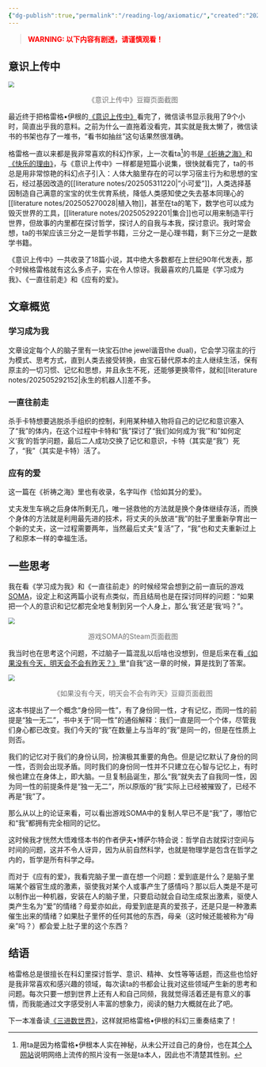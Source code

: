 ```yaml
---
{"dg-publish":true,"permalink":"/reading-log/axiomatic/","created":"2025-06-03T16:50:45.324+08:00"}
---
```


> **<font color="#ff0000">WARNING: 以下内容有剧透，请谨慎观看！</font>**

## 意识上传中

<img src="https://res.cloudinary.com/dytqos6vx/image/upload/v1749024812/ilv4fi3houcvoxi9qtcv.png" style="zoom:75%;" /><div style="text-align: center;"><span style="font-size:14; color:#6e6e6e;">《意识上传中》豆瓣页面截图</span></div>

最近终于把格雷格•伊根的[《意识上传中》](https://book.douban.com/subject/36059593/)看完了，微信读书显示我用了9个小时，简直出乎我的意料。之前为什么一直拖着没看完，其实就是我太懒了，微信读书的书架也存了一堆书，“看书如抽丝”这句话果然很准确。

格雷格一直以来都是我非常喜欢的科幻作家，上一次看ta[^1]的书是[《祈祷之海》](https://book.douban.com/subject/36138906/)和[《快乐的理由》](https://book.douban.com/subject/36149196/)，与《意识上传中》一样都是短篇小说集，很快就看完了，ta的书总是用非常惊艳的科幻点子引入：人体大脑里存在的可以学习宿主行为和思想的宝石，经过基因改造的[[literature notes/202505311220\|“小可爱”]]，人类选择基因制造自己满意的宝宝的优生优育系统，降低人类感知使之失去基本同理心的[[literature notes/202505270028\|植入物]]，甚至在ta的笔下，数学也可以成为毁灭世界的工具，[[literature notes/202505292201\|集合]]也可以用来制造平行世界，但故事的内里都在探讨哲学，探讨人的自我与本我，探讨意识。我时常会想，ta的书架应该三分之一是哲学书籍，三分之一是心理书籍，剩下三分之一是数学书籍。

《意识上传中》一共收录了18篇小说，其中绝大多数都在上世纪90年代发表，那个时候格雷格就有这么多点子，实在令人惊讶。我最喜欢的几篇是《学习成为我》、《一直往前走》和《应有的爱》。

## 文章概览

### 学习成为我

文章设定每个人的脑子里有一块宝石(the jewel谐音the dual)，它会学习宿主的行为模式、思考方式，直到人类去接受转换，由宝石替代原本的主人继续生活，保有原主的一切习惯、记忆和思想，并且永生不死，还能够更换零件，就和[[literature notes/202505292152\|永生的机器人]]差不多。

### 一直往前走

杀手卡特想要逃脱杀手组织的控制，利用某种植入物将自己的记忆和意识塞入了“我”的体内，在这个过程中卡特和“我”探讨了“我们如何成为‘我’”和”如何定义‘我’的哲学问题，最后二人成功交换了记忆和意识，卡特（其实是“我”）死了，“我”（其实是卡特）活了。

### 应有的爱

这一篇在《祈祷之海》里也有收录，名字叫作《恰如其分的爱》。

丈夫发生车祸之后身体所剩无几，唯一拯救他的方法就是换个身体继续存活，而换个身体的方法就是利用最先进的技术，将丈夫的头放进“我”的肚子里重新孕育出一个新的丈夫，这一过程需要两年，当然最后丈夫“复活”了，“我”也和丈夫重新过上了和原本一样的幸福生活。

## 一些思考

我在看《学习成为我》和《一直往前走》的时候经常会想到之前一直玩的游戏[SOMA](https://store.steampowered.com/app/282140/SOMA/?l=tchinese&curator_clanid=5096564)，设定上和这两篇小说有点类似，而且结局也是在探讨同样的问题：“如果把一个人的意识和记忆都完全地复制到另一个人身上，那么‘我’还是‘我’吗？”。

<img src="https://res.cloudinary.com/dytqos6vx/image/upload/v1749024940/vp5w0jhaxfyywxslmaxu.png" style="zoom:80%;" /><div style="text-align: center;"><span style="font-size:14; color:#6e6e6e;">游戏SOMA的Steam页面截图</span></div>

我当时也在思考这个问题，不过脑子一篇混乱以后啥也没想到，但是后来在看[《如果没有今天，明天会不会有昨天？》](https://book.douban.com/subject/26949210/)里“自我”这一章的时候，算是找到了答案。

<img src="https://res.cloudinary.com/dytqos6vx/image/upload/v1749025869/fhm4tz453tnpvrjejsdi.png" style="zoom:80%;" /><div style="text-align: center;"><span style="font-size:14; color:#6e6e6e;">《如果没有今天，明天会不会有昨天》豆瓣页面截图</span></div>

这本书提出了一个概念“身份同一性”，有了身份同一性，才有记忆，而同一性的前提是“独一无二”，书中关于“同一性”的通俗解释：我们一直是同一个个体，尽管我们身心都已改变。我们今天的“我”在数量上与当年的“我”是同一的，但是在性质上则否。

我们的记忆对于我们的身份认同，扮演极其重要的角色。但是记忆默认了身份的同一性，否则会出现矛盾。同时我们的身份同一性并不只建立在心智与记忆上，有时候也建立在身体上，即大脑。一旦复制品诞生，那么“我”就失去了自我同一性，因为同一性的前提条件是“独一无二”，所以原版的“我”实际上已经被摧毁了，已经不再是“我”了。

那么从以上的论证来看，可以看出游戏SOMA中的复制人早已不是“我”了，哪怕它和“我”都拥有完全相同的记忆。

这时候我才恍然大悟难怪本书的作者伊夫•博萨尓特会说：哲学自古就探讨空间与时间的问题，这并不令人讶异，因为从前自然科学，也就是物理学是包含在哲学之内的，哲学是所有科学之母。

而对于《应有的爱》，我看完脑子里一直在想一个问题：爱到底是什么？是脑子里端某个器官生成的激素，驱使我对某个人或事产生了感情吗？那以后人类是不是可以制作出一种机器，安装在人的脑子里，只要启动就会自动生成泵出激素，驱使人类产生名为“爱”的情绪？母爱亦如此，母爱到底是真的爱孩子，还是只是一种激素催生出来的情绪？如果肚子里怀的任何其他的东西，母亲（这时候还能被称为“母亲”吗？）都会爱上肚子里的这个东西？

## 结语

格雷格总是很擅长在科幻里探讨哲学、意识、精神、女性等等话题，而这些也恰好是我非常喜欢和感兴趣的领域，每次读ta的书都会让我对这些领域产生新的思考和问题。每次只要一想到世界上还有人和自己同频，我就觉得活着还是有意义的事情，而我能通过文字感受别人丰富的想象力，阅读的魅力大概就在此了吧。

下一本准备读[《三进数世界》](https://book.douban.com/subject/36149198/)，这样就把格雷格•伊根的科幻三重奏结束了！


[^1]: 用ta是因为格雷格•伊根本人实在神秘，从未公开过自己的身份，也在其[个人网站](https://www.gregegan.net)说明网络上流传的照片没有一张是ta本人，因此也不清楚其性别。